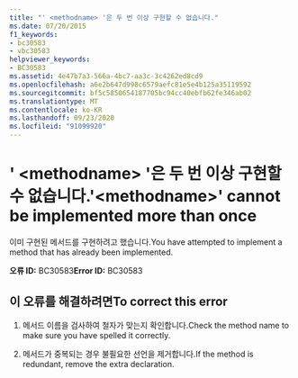 ```yaml
---
title: "' <methodname> '은 두 번 이상 구현할 수 없습니다."
ms.date: 07/20/2015
f1_keywords:
- bc30583
- vbc30583
helpviewer_keywords:
- BC30583
ms.assetid: 4e47b7a3-566a-4bc7-aa3c-3c4262ed8cd9
ms.openlocfilehash: a6e2b647d998c6579aefc81e5e4b125a35119592
ms.sourcegitcommit: bf5c5850654187705bc94cc40ebfb62fe346ab02
ms.translationtype: MT
ms.contentlocale: ko-KR
ms.lasthandoff: 09/23/2020
ms.locfileid: "91099920"
---
```

# <a name="methodname-cannot-be-implemented-more-than-once"></a><span data-ttu-id="3429d-102">' \<methodname> '은 두 번 이상 구현할 수 없습니다.</span><span class="sxs-lookup"><span data-stu-id="3429d-102">'\<methodname>' cannot be implemented more than once</span></span>

<span data-ttu-id="3429d-103">이미 구현된 메서드를 구현하려고 했습니다.</span><span class="sxs-lookup"><span data-stu-id="3429d-103">You have attempted to implement a method that has already been implemented.</span></span>  
  
 <span data-ttu-id="3429d-104">**오류 ID:** BC30583</span><span class="sxs-lookup"><span data-stu-id="3429d-104">**Error ID:** BC30583</span></span>  
  
## <a name="to-correct-this-error"></a><span data-ttu-id="3429d-105">이 오류를 해결하려면</span><span class="sxs-lookup"><span data-stu-id="3429d-105">To correct this error</span></span>  
  
1. <span data-ttu-id="3429d-106">메서드 이름을 검사하여 철자가 맞는지 확인합니다.</span><span class="sxs-lookup"><span data-stu-id="3429d-106">Check the method name to make sure you have spelled it correctly.</span></span>  
  
2. <span data-ttu-id="3429d-107">메서드가 중복되는 경우 불필요한 선언을 제거합니다.</span><span class="sxs-lookup"><span data-stu-id="3429d-107">If the method is redundant, remove the extra declaration.</span></span>
